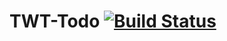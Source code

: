 # TWT-Todo [![Build Status](https://travis-ci.org/inet-pwnZ/TWT-Todo?branch=master)](https://travis-ci.org/inet-pwnZ/TWT-Todo)
